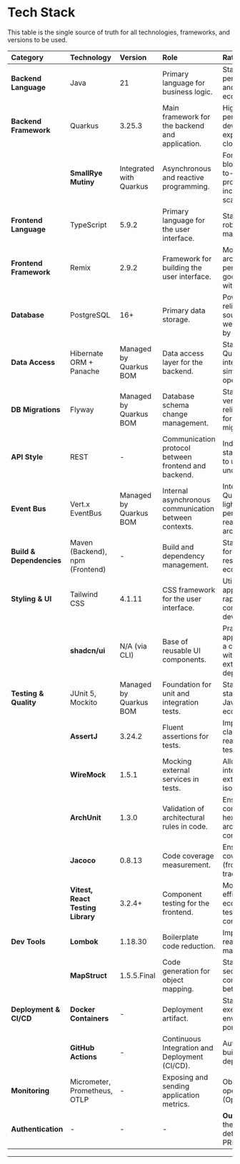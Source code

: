 # Tech Stack

This table is the single source of truth for all technologies, frameworks, and versions to be used.

| Category | Technology | Version | Role | Rationale |
| :--- | :--- | :--- | :--- | :--- |
| **Backend Language** | Java | 21 | Primary language for business logic. | Stability (LTS), performance, and mature ecosystem. |
| **Backend Framework**| Quarkus | 3.25.3 | Main framework for the backend and application. | High performance, developer experience, cloud-native. |
| | **SmallRye Mutiny** | Integrated with Quarkus | Asynchronous and reactive programming. | For non-blocking, end-to-end processing and increased scalability. |
| **Frontend Language**| TypeScript | 5.9.2 | Primary language for the user interface. | Static typing for robustness and maintainability. |
| **Frontend Framework**| Remix | 2.9.2 | Framework for building the user interface. | Modern web architecture, performance, good integration with Vite. |
| **Database** | PostgreSQL | 16+ | Primary data storage. | Powerful, reliable, open-source, and well-supported by Hibernate. |
| **Data Access** | Hibernate ORM + Panache | Managed by Quarkus BOM | Data access layer for the backend. | Standard Quarkus integration, simplifies CRUD operations. |
| **DB Migrations** | Flyway | Managed by Quarkus BOM | Database schema change management. | Standard, versioned, and reliable approach for SQL migrations. |
| **API Style** | REST | - | Communication protocol between frontend and backend. | Industry standard, simple to use and well-understood. |
| **Event Bus**| Vert.x EventBus | Managed by Quarkus BOM | Internal asynchronous communication between contexts. | Integrated with Quarkus, lightweight and performant for a reactive architecture. |
| **Build & Dependencies**| Maven (Backend), npm (Frontend)| - | Build and dependency management. | Standard tools for their respective ecosystems. |
| **Styling & UI** | Tailwind CSS | 4.1.11 | CSS framework for the user interface. | Utility-first approach for rapid and consistent development. |
| | **shadcn/ui** | N/A (via CLI) | Base of reusable UI components. | Pragmatic approach to build a custom UI without heavy external dependencies. |
| **Testing & Quality** | JUnit 5, Mockito | Managed by Quarkus BOM | Foundation for unit and integration tests. | Standard testing stack for the Java/Quarkus ecosystem. |
| | **AssertJ** | 3.24.2 | Fluent assertions for tests. | Improves the clarity and readability of tests. |
| | **WireMock** | 1.5.1 | Mocking external services in tests. | Allows testing integration with external APIs in isolation. |
| | **ArchUnit** | 1.3.0 | Validation of architectural rules in code. | Ensures compliance with hexagonal architecture constraints. |
| | **Jacoco** | 0.8.13 | Code coverage measurement. | Ensures the 80% coverage target (from PRD) is tracked. |
| | **Vitest, React Testing Library**| 3.2.4+ | Component testing for the frontend. | Modern and efficient ecosystem for testing React components. |
| **Dev Tools** | **Lombok** | 1.18.30 | Boilerplate code reduction. | Improves code readability and maintainability. |
| | **MapStruct** | 1.5.5.Final | Code generation for object mapping. | Standardizes and secures conversion between layers. |
| **Deployment & CI/CD**| **Docker Containers** | - | Deployment artifact. | Standardizes the execution environment for portability. |
| | **GitHub Actions** | - | Continuous Integration and Deployment (CI/CD). | Automation of builds, tests, and deployments. |
| **Monitoring** | Micrometer, Prometheus, OTLP | - | Exposing and sending application metrics. | Observability via open standards (OpenTelemetry). |
| **Authentication**| - | - | - | **Out of scope** for the PoC, as defined in the PRD. |

-----

